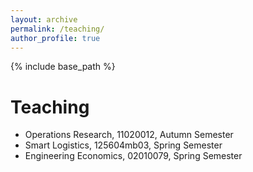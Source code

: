 ```yaml
---
layout: archive
permalink: /teaching/
author_profile: true
---
```


{% include base_path %}

Teaching
======
* Operations Research, 11020012, Autumn Semester
* Smart Logistics, 125604mb03, Spring Semester
* Engineering Economics, 02010079, Spring Semester
